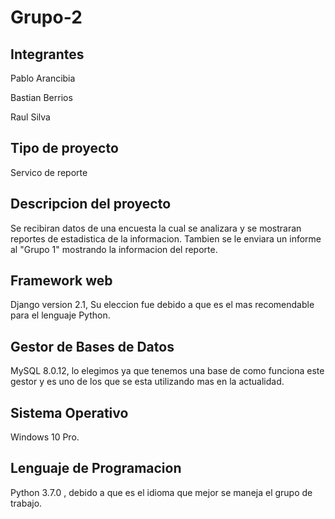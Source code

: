 # Grupo-2

## Integrantes
  Pablo Arancibia
  
  Bastian Berrios 
  
  Raul Silva 
  
## Tipo de proyecto
  Servico de reporte
  
## Descripcion del proyecto
  Se recibiran datos de una encuesta la cual se analizara y se mostraran reportes de estadistica de la informacion. Tambien se le enviara un informe al "Grupo 1" mostrando la informacion del reporte.
  
## Framework web
  Django version 2.1, Su eleccion fue debido a que es el mas recomendable para el lenguaje Python.
  
## Gestor de Bases de Datos
  MySQL 8.0.12, lo elegimos ya que tenemos una base de como funciona este gestor y es uno de los que se esta utilizando mas en la actualidad.
  
## Sistema Operativo
  Windows 10 Pro.
  
## Lenguaje de Programacion
  Python 3.7.0 , debido a que es el idioma que mejor se maneja el grupo de trabajo.
  
